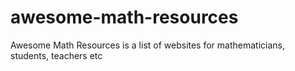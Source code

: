 # awesome-math-resources
Awesome Math Resources is a list of websites for mathematicians, students, teachers etc
